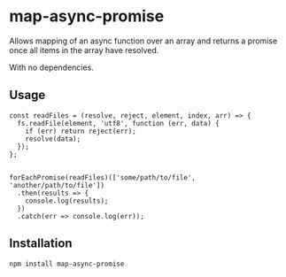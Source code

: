 # map-async-promise

Allows mapping of an async function over an array and returns a promise once all items in the array have resolved.

With no dependencies.


## Usage
```
const readFiles = (resolve, reject, element, index, arr) => {
  fs.readFile(element, 'utf8', function (err, data) {
    if (err) return reject(err);
    resolve(data);
  });
};


forEachPromise(readFiles)(['some/path/to/file', 'another/path/to/file'])
  .then(results => {
    console.log(results);
  })
  .catch(err => console.log(err));
```


## Installation
```npm install map-async-promise```
